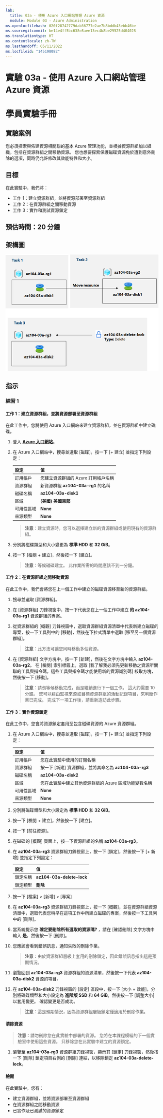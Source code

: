 ```yaml
---
lab:
  title: 03a - 使用 Azure 入口網站管理 Azure 資源
  module: Module 03 - Azure Administration
ms.openlocfilehash: 020f28742779dab36777e2ae7b8bddb43ebb46be
ms.sourcegitcommit: be14e4ff5bc638e8aee13ec4b8be29525d404028
ms.translationtype: HT
ms.contentlocale: zh-TW
ms.lasthandoff: 05/11/2022
ms.locfileid: "145198082"
---
```

# <a name="lab-03a---manage-azure-resources-by-using-the-azure-portal"></a>實驗 03a - 使用 Azure 入口網站管理 Azure 資源
# <a name="student-lab-manual"></a>學員實驗手冊

## <a name="lab-scenario"></a>實驗案例

您必須探索與佈建資源相關聯的基本 Azure 管理功能，並根據資源群組加以組織，包括在資源群組之間移動資源。 您也想要探索保護磁碟資源免於遭到意外刪除的選項，同時仍允許修改其效能特性和大小。

## <a name="objectives"></a>目標

在此實驗中，我們將：

+ 工作 1：建立資源群組，並將資源部署至資源群組
+ 工作 2：在資源群組之間移動資源
+ 工作 3：實作和測試資源鎖定

## <a name="estimated-timing-20-minutes"></a>預估時間：20 分鐘

## <a name="architecture-diagram"></a>架構圖

![image](../media/lab03a.png)

## <a name="instructions"></a>指示

### <a name="exercise-1"></a>練習 1

#### <a name="task-1-create-resource-groups-and-deploy-resources-to-resource-groups"></a>工作 1：建立資源群組，並將資源部署至資源群組

在此工作中，您將使用 Azure 入口網站來建立資源群組，並在資源群組中建立磁碟。

1. 登入 [**Azure 入口網站**](http://portal.azure.com)。

1. 在 Azure 入口網站中，搜尋並選取 [磁碟]，按一下 [+ 建立] 並指定下列設定：

    |設定|值|
    |---|---|
    |訂用帳戶| 您建立資源群組的 Azure 訂用帳戶名稱 |
    |資源群組| 新資源群組 **az104-03a-rg1** 的名稱 |
    |磁碟名稱| **az104-03a-disk1** |
    |區域| **(美國) 美國東部** |
    |可用性區域| **None** |
    |來源類型| **None** |

    >**注意**：建立資源時，您可以選擇建立新的資源群組或使用現有的資源群組。

1. 分別將磁碟類型和大小變更為 **標準 HDD** 和 **32 GiB**。

1. 按一下 [檢閱 + 建立]，然後按一下 [建立]。

    >**注意**：等候磁碟建立。 此作業所需的時間應該不到一分鐘。

#### <a name="task-2-move-resources-between-resource-groups"></a>工作 2：在資源群組之間移動資源 

在此工作中，我們會將您在上一個工作中建立的磁碟資源移至新的資源群組。 

1. 搜尋並選取 [資源群組]。 

1. 在 [資源群組] 刀鋒視窗中，按一下代表您在上一個工作中建立 **的 az104-03a-rg1** 資源群組的專案。

1. 從資源群組的 [概觀] 刀鋒視窗中，選取資源群組資源清單中代表新建立磁碟的專案，按一下工具列中的 [移動]，然後在下拉式清單中選取 [移至另一個資源群組]。

    >**注意**：此方法可讓您同時移動多個資源。 

1. 在 [資源群組] 文字方塊中，按一下 [新建]，然後在文字方塊中輸入 **az104-03a-rg2**。 在 [檢閱] 索引標籤上，選取 [我了解我必須先更新移動之資源所關聯的工具與指令碼，這些工具與指令碼才能使用新的資源識別碼] 核取方塊，然後按一下 [移動]。

    >**注意**：請勿等候移動完成，而是繼續進行下一個工作。 這大約需要 10 分鐘。 您可以藉由監視來源或目標資源群組的活動記錄項目，來判斷作業已完成。 完成下一項工作後，請重新造訪此步驟。

#### <a name="task-3-implement-resource-locks"></a>工作 3：實作資源鎖定

在此工作中，您會將資源鎖定套用至包含磁碟資源的 Azure 資源群組。

1. 在 Azure 入口網站中，搜尋並選取 [磁碟]，按一下 [+ 建立] 並指定下列設定：

    |設定|值|
    |---|---|
    |訂用帳戶| 您在此實驗中使用的訂閱名稱 |
    |資源群組| 按一下 [新建] 資源群組，並將其命名為 **az104-03a-rg3** |
    |磁碟名稱| **az104-03a-disk2** |
    |區域| 您在此實驗中建立其他資源群組的 Azure 區域功能變數名稱 |
    |可用性區域| **None** |
    |來源類型| **None** |

1. 分別將磁碟類型和大小設定為 **標準 HDD** 和 **32 GiB**。

1. 按一下 [檢閱 + 建立]，然後按一下 [建立]。

1. 按一下 [前往資源]。

1. 在磁碟的 [概觀] 頁面上，按一下資源群組的名稱 **az104-03a-rg3**。

1. 在 **az104-03a-rg3** 資源群組刀鋒視窗上，按一下 [鎖定]，然後按一下 [+ 新增] 並指定下列設定：

    |設定|值|
    |---|---|
    |鎖定名稱| **az104-03a-delete-lock** |
    |鎖定類型| **刪除** |
    
1. 按一下 [檔案] &gt; [新增] &gt; [專案]     

1. 在 **az104-03a-rg3** 資源群組刀鋒視窗上，按一下 [概觀]，並在資源群組資源清單中，選取代表您稍早在這項工作中所建立磁碟的專案，然後按一下工具列中的 [刪除]。 

1. 當系統提示您 **確定要刪除所有選取的資源嗎?** ，請在 [確認刪除] 文字方塊中輸入 **是**，然後按一下 [刪除]。

1. 您應該會看到錯誤訊息，通知失敗的刪除作業。 

    >**注意**：由於資源群組層級上套用的刪除鎖定，因此錯誤訊息指出這是預期情況。

1. 瀏覽回到 **az104-03a-rg3** 資源群組的資源清單，然後按一下代表 **az104-03a-disk2** 資源的項目。 

1. 在 **az104-03a-disk2** 刀鋒視窗的 [設定] 區段中，按一下 [大小 + 效能]，分別將磁碟類型和大小設定為 **進階版 SSD** 和 **64 GiB**，然後按一下 [調整大小] 以套用變更。 確認變更是否成功。

    >**注意**：這是預期情況，因為資源群組層級鎖定僅適用於刪除作業。 

#### <a name="clean-up-resources"></a>清除資源

   >**注意**：請勿刪除您在此實驗中部署的資源。 您將在本課程模組的下一個實驗室中使用這些資源。 只移除您在此實驗中建立的資源鎖定。

1. 瀏覽至 **az104-03a-rg3** 資源群組刀鋒視窗，顯示其 [鎖定] 刀鋒視窗，然後按一下 [刪除] 鎖定項目右側的 [刪除] 連結，以移除鎖定 **az104-03a-delete-lock**。

#### <a name="review"></a>檢閱

在此實驗中，您有：

- 建立資源群組，並將資源部署至資源群組
- 在資源群組之間移動資源
- 已實作及已測試的資源鎖定
